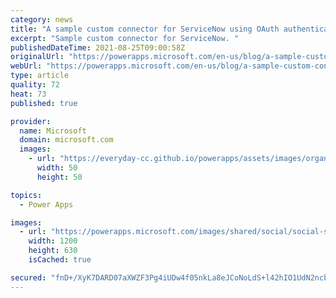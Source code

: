 ```yaml
---
category: news
title: "A sample custom connector for ServiceNow using OAuth authentication"
excerpt: "Sample custom connector for ServiceNow. "
publishedDateTime: 2021-08-25T09:00:58Z
originalUrl: "https://powerapps.microsoft.com/en-us/blog/a-sample-custom-connector-for-servicenow-using-oauth-authentication/"
webUrl: "https://powerapps.microsoft.com/en-us/blog/a-sample-custom-connector-for-servicenow-using-oauth-authentication/"
type: article
quality: 72
heat: 73
published: true

provider:
  name: Microsoft
  domain: microsoft.com
  images:
    - url: "https://everyday-cc.github.io/powerapps/assets/images/organizations/microsoft.com-50x50.jpg"
      width: 50
      height: 50

topics:
  - Power Apps

images:
  - url: "https://powerapps.microsoft.com/images/shared/social/social-share-post-ignite.png"
    width: 1200
    height: 630
    isCached: true

secured: "fnD+/XyK7DARD07aXWZF3Pg4iUDw4f05nkLa8eJCoNoLdS+l42hIO1UdN2ncbcJpQZKTO8yNvwq1yd8S8EgX/pbtXZO6lzATpdccX1kaNVWIxgXpCYRTYOcmVi7M+reVNdf3Hl9YH/dUixJoyylhWNl/Fse+zlcRxrwTrGsgCgDpvy9g9mMR3bbZgeVj/6xD+zXEP+Rd1tqyftqyRu2AORr92V0Ur2HdTos279n+hWPQo+ivfG+JXykKTCDWzVoMlPD950MYzDVMeBerdiKYVWf6rvHT1GUul9UGxShCLz2swUxjyKweAe8M/2prNNddFkHKrde21ukqIcw2rx29MPrGsZfb4MZokDW9po4gT7k=;A8Kspt7jo/HQ3MPbRuFr3g=="
---
```


